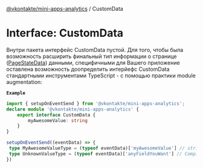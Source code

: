 [@vkontakte/mini-apps-analytics](../README.md) / CustomData

# Interface: CustomData

Внутри пакета интерфейс CustomData пустой. Для того, чтобы была возможность расширить финальный тип информации о странице
([PageStateData](../modules.md#pagestatedata)) данными, специфичными для Вашего приложение оставлена возможность доопределить интерйефс CustomData
стандартными инструментами TypeScript - с помощью практики module augmentation:

**`Example`**

```ts
import { setupOnEventSend } from '@vkontakte/mini-apps-analytics';
declare module '@vkontakte/mini-apps-analytics' {
    export interface CustomData {
        myAwesomeValue: string
    }
}

setupOnEventSend((eventData) => {
 type MyAwesomeValueType = (typeof eventData)['myAwesomeValue'] // string
 type UnknownValueType = (typeof eventData)['anyFieldYouWant'] // Compilation Error
})
```
